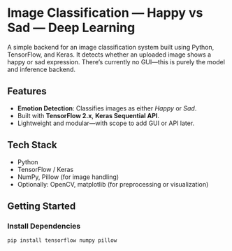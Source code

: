 # Image Classification — Happy vs Sad — Deep Learning

A simple backend for an image classification system built using Python, TensorFlow, and Keras. It detects whether an uploaded image shows a happy or sad expression. There’s currently no GUI—this is purely the model and inference backend.

##  Features

- **Emotion Detection**: Classifies images as either *Happy* or *Sad*.
- Built with **TensorFlow 2.x**, **Keras Sequential API**.
- Lightweight and modular—with scope to add GUI or API later.

##  Tech Stack

- Python
- TensorFlow / Keras
- NumPy, Pillow (for image handling)
- Optionally: OpenCV, matplotlib (for preprocessing or visualization)

##  Getting Started

### Install Dependencies

```bash
pip install tensorflow numpy pillow


